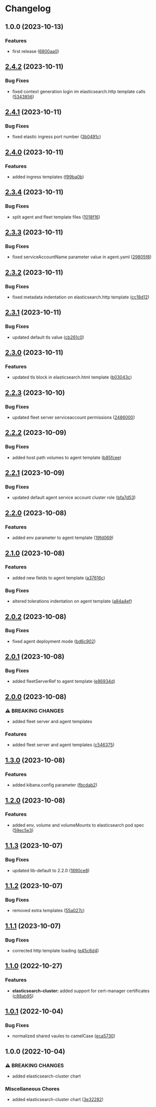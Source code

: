 # Changelog

## 1.0.0 (2023-10-13)


### Features

* first release ([6800aa0](https://github.com/ptonini/helm-charts/commit/6800aa0d530083e7ba378e8a23b1961ebe364346))

## [2.4.2](https://github.com/ptonini/helm-charts/compare/elasticsearch-cluster-v2.4.1...elasticsearch-cluster-v2.4.2) (2023-10-11)


### Bug Fixes

* fixed context generation login im elasticsearch.http template calls ([5343856](https://github.com/ptonini/helm-charts/commit/53438563d5eee7897de367532ab378f89b0b1406))

## [2.4.1](https://github.com/ptonini/helm-charts/compare/elasticsearch-cluster-v2.4.0...elasticsearch-cluster-v2.4.1) (2023-10-11)


### Bug Fixes

* fixed elastic ingress port number ([3b0491c](https://github.com/ptonini/helm-charts/commit/3b0491c6848c513168e973e8bfde99675bb797b6))

## [2.4.0](https://github.com/ptonini/helm-charts/compare/elasticsearch-cluster-v2.3.4...elasticsearch-cluster-v2.4.0) (2023-10-11)


### Features

* added ingress templates ([f99ba0b](https://github.com/ptonini/helm-charts/commit/f99ba0bf2c1071c7cd32a718af85a79437454e16))

## [2.3.4](https://github.com/ptonini/helm-charts/compare/elasticsearch-cluster-v2.3.3...elasticsearch-cluster-v2.3.4) (2023-10-11)


### Bug Fixes

* split agent and fleet template files ([1018f16](https://github.com/ptonini/helm-charts/commit/1018f16f6fc7e5a341a62f5440280f42a8d5c78c))

## [2.3.3](https://github.com/ptonini/helm-charts/compare/elasticsearch-cluster-v2.3.2...elasticsearch-cluster-v2.3.3) (2023-10-11)


### Bug Fixes

* fixed serviceAccountName parameter value in agent.yaml ([29805f8](https://github.com/ptonini/helm-charts/commit/29805f852a26c53fe17934b2dd87c93c5603cbcc))

## [2.3.2](https://github.com/ptonini/helm-charts/compare/elasticsearch-cluster-v2.3.1...elasticsearch-cluster-v2.3.2) (2023-10-11)


### Bug Fixes

* fixed metadata indentation on elasticsearch.http template ([cc18d12](https://github.com/ptonini/helm-charts/commit/cc18d12fac66d7c31efaa9660f57c0a960560760))

## [2.3.1](https://github.com/ptonini/helm-charts/compare/elasticsearch-cluster-v2.3.0...elasticsearch-cluster-v2.3.1) (2023-10-11)


### Bug Fixes

* updated default tls value ([cb261c0](https://github.com/ptonini/helm-charts/commit/cb261c04f390d47360b7fd3d5918f0b8047981b2))

## [2.3.0](https://github.com/ptonini/helm-charts/compare/elasticsearch-cluster-v2.2.3...elasticsearch-cluster-v2.3.0) (2023-10-11)


### Features

* updated tls block in elasticsearch.html template ([b03043c](https://github.com/ptonini/helm-charts/commit/b03043c0db45e66728013f16f403a6f232939fc6))

## [2.2.3](https://github.com/ptonini/helm-charts/compare/elasticsearch-cluster-v2.2.2...elasticsearch-cluster-v2.2.3) (2023-10-10)


### Bug Fixes

* updated fleet server serviceaccount permissions ([2486000](https://github.com/ptonini/helm-charts/commit/2486000a11cd10b3cd9adfbbb343b0651d357a50))

## [2.2.2](https://github.com/ptonini/helm-charts/compare/elasticsearch-cluster-v2.2.1...elasticsearch-cluster-v2.2.2) (2023-10-09)


### Bug Fixes

* added host path volumes to agent template ([b85fcee](https://github.com/ptonini/helm-charts/commit/b85fcee331a50ab86f60211e99b8bf59f44d1953))

## [2.2.1](https://github.com/ptonini/helm-charts/compare/elasticsearch-cluster-v2.2.0...elasticsearch-cluster-v2.2.1) (2023-10-09)


### Bug Fixes

* updated default agent service account cluster role ([bfa7d53](https://github.com/ptonini/helm-charts/commit/bfa7d5304df9c30c422171a86201a35daf4a1347))

## [2.2.0](https://github.com/ptonini/helm-charts/compare/elasticsearch-cluster-v2.1.0...elasticsearch-cluster-v2.2.0) (2023-10-08)


### Features

* added env parameter to agent template ([19fd069](https://github.com/ptonini/helm-charts/commit/19fd0693fadf77abf2e0fdbc7967f40a7482097d))

## [2.1.0](https://github.com/ptonini/helm-charts/compare/elasticsearch-cluster-v2.0.2...elasticsearch-cluster-v2.1.0) (2023-10-08)


### Features

* added new fields to agent template ([a37616c](https://github.com/ptonini/helm-charts/commit/a37616cfa5030e7d0fc2a48bf5c3677a60db9d7f))


### Bug Fixes

* altered tolerations indentation on agent template ([a84a4ef](https://github.com/ptonini/helm-charts/commit/a84a4efffd1b71f95be5092cfa1a3f1ee3e68a7d))

## [2.0.2](https://github.com/ptonini/helm-charts/compare/elasticsearch-cluster-v2.0.1...elasticsearch-cluster-v2.0.2) (2023-10-08)


### Bug Fixes

* fixed agent deployment mode ([bd6c902](https://github.com/ptonini/helm-charts/commit/bd6c902024286e1d5f0c3d095ece103c4ac3d27e))

## [2.0.1](https://github.com/ptonini/helm-charts/compare/elasticsearch-cluster-v2.0.0...elasticsearch-cluster-v2.0.1) (2023-10-08)


### Bug Fixes

* added fleetServerRef to agent template ([e86934d](https://github.com/ptonini/helm-charts/commit/e86934d358dc4e77f9eb342435d844aa3c7478ab))

## [2.0.0](https://github.com/ptonini/helm-charts/compare/elasticsearch-cluster-v1.3.0...elasticsearch-cluster-v2.0.0) (2023-10-08)


### ⚠ BREAKING CHANGES

* added fleet server and agent templates

### Features

* added fleet server and agent templates ([c546375](https://github.com/ptonini/helm-charts/commit/c546375eabe0325ad3bc22091f37b633e34e0fcd))

## [1.3.0](https://github.com/ptonini/helm-charts/compare/elasticsearch-cluster-v1.2.0...elasticsearch-cluster-v1.3.0) (2023-10-08)


### Features

* added kibana.config parameter ([fbcdab2](https://github.com/ptonini/helm-charts/commit/fbcdab22eacd76a65fa012975753d5c03f08a659))

## [1.2.0](https://github.com/ptonini/helm-charts/compare/elasticsearch-cluster-v1.1.3...elasticsearch-cluster-v1.2.0) (2023-10-08)


### Features

* added env, volume and volumeMounts to elasticsearch pod spec ([59ec5e3](https://github.com/ptonini/helm-charts/commit/59ec5e310aa19e5d987d2d531f78dcb2fffcf7a3))

## [1.1.3](https://github.com/ptonini/helm-charts/compare/elasticsearch-cluster-v1.1.2...elasticsearch-cluster-v1.1.3) (2023-10-07)


### Bug Fixes

* updated lib-default to 2.2.0 ([1890ce8](https://github.com/ptonini/helm-charts/commit/1890ce828c2d0b062e0fbcc7b44667cfcc2b4932))

## [1.1.2](https://github.com/ptonini/helm-charts/compare/elasticsearch-cluster-v1.1.1...elasticsearch-cluster-v1.1.2) (2023-10-07)


### Bug Fixes

* removed extra templates ([55a027c](https://github.com/ptonini/helm-charts/commit/55a027ca056c40ab767d3bf5db86e82cc6c9c951))

## [1.1.1](https://github.com/ptonini/helm-charts/compare/elasticsearch-cluster-v1.1.0...elasticsearch-cluster-v1.1.1) (2023-10-07)


### Bug Fixes

* corrected http template loading ([e45c6d4](https://github.com/ptonini/helm-charts/commit/e45c6d486cf2d97bcb051418100e960dec35b720))

## [1.1.0](https://github.com/ptonini/helm-charts/compare/elasticsearch-cluster-v1.0.1...elasticsearch-cluster-v1.1.0) (2022-10-27)


### Features

* **elasticsearch-cluster:** added support for cert-manager certificates ([c88ab95](https://github.com/ptonini/helm-charts/commit/c88ab95e017bb49ed5501aa519a0028daf7cac1e))

## [1.0.1](https://github.com/ptonini/helm-charts/compare/elasticsearch-cluster-v1.0.0...elasticsearch-cluster-v1.0.1) (2022-10-04)


### Bug Fixes

* normalized shared vaules to camelCase ([eca5730](https://github.com/ptonini/helm-charts/commit/eca5730cd50a1cd4b2d8226f54046b0bba4e5a86))

## 1.0.0 (2022-10-04)


### ⚠ BREAKING CHANGES

* added elasticsearch-cluster chart

### Miscellaneous Chores

* added elasticsearch-cluster chart ([3e32282](https://github.com/ptonini/helm-charts/commit/3e32282b4556228b0db8b809ce71b62f2d738a7a))
